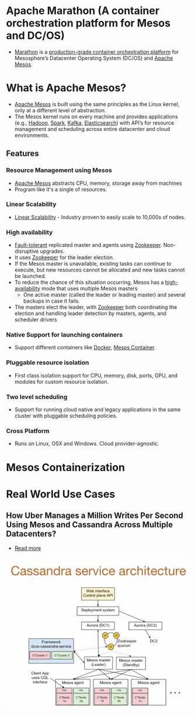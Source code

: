 
# Apache Marathon (A container orchestration platform for Mesos and DC/OS)
- [Marathon](https://mesosphere.github.io/marathon/) is a [production-grade container orchestration platform](../0_SystemGlossaries/ContainerOrchestrationService.md) for Mesosphere’s Datacenter Operating System (DC/OS) and [Apache Mesos](https://mesos.apache.org/).

# What is Apache Mesos? 
- [Apache Mesos](https://mesos.apache.org/) is built using the same principles as the Linux kernel, only at a different level of abstraction. 
- The Mesos kernel runs on every machine and provides applications (e.g., [Hadoop](../5_BigDataComponents/ApacheHadoop), [Spark](../5_BigDataComponents/ApacheSpark.md), [Kafka](../4_MessageBrokers/Kafka.md), [Elasticsearch](../3_DatabaseComponents/Search-Engines/ElasticSearch)) with API’s for resource management and scheduling across entire datacenter and cloud environments.

## Features

### Resource Management using Mesos
- [Apache Mesos](https://mesos.apache.org/) abstracts CPU, memory, storage away from machines
- Program like it's a single of resources.

### Linear Scalability
- [Linear Scalability](../0_SystemGlossaries/Scalability.md) - Industry proven to easily scale to 10,000s of nodes.

### High availability
- [Fault-tolerant](../0_SystemGlossaries/HighAvailability.md) replicated master and agents using [Zookeeper](ApacheZookeeper.md). Non-disruptive upgrades.
- It uses [Zookeeper](ApacheZookeeper.md) for the leader election.
- If the Mesos master is unavailable, existing tasks can continue to execute, but new resources cannot be allocated and new tasks cannot be launched. 
- To reduce the chance of this situation occurring, Mesos has a [high-availability](../0_SystemGlossaries/HighAvailability.md) mode that uses multiple Mesos masters
  - One active master (called the leader or leading master) and several backups in case it fails. 
- The masters elect the leader, with [Zookeeper](ApacheZookeeper.md) both coordinating the election and handling leader detection by masters, agents, and scheduler drivers

### Native Support for launching containers 
- Support different containers like [Docker](Docker.md), [Mesos Container](#mesos-containerization).

### Pluggable resource isolation
- First class isolation support for CPU, memory, disk, ports, GPU, and modules for custom resource isolation.

### Two level scheduling
- Support for running cloud native and legacy applications in the same cluster with pluggable scheduling policies.

### Cross Platform
- Runs on Linux, OSX and Windows. Cloud provider-agnostic.

# Mesos Containerization

# Real World Use Cases

## How Uber Manages a Million Writes Per Second Using Mesos and Cassandra Across Multiple Datacenters?
- [Read more](../../3_HLDDesignProblems/UberCasandraMesos)

![img.png](../../3_HLDDesignProblems/UberCasandraMesos/assets/uber-casandra-mesos.png)